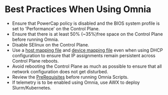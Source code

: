 # Best Practices When Using Omnia
* Ensure that PowerCap policy is disabled and the BIOS system profile is set to 'Performance' on the Control Plane.
* Ensure that there is at least 50% (~35%)free space on the Control Plane before running Omnia.
* Disable SElinux on the Control Plane.
* Use a [host mapping file](examples/host_mapping_file_os_provisioning.csv) and [device mapping file](examples/mapping_device_file.csv) even when using DHCP configuration to ensure that IP assignments remain persistent across Control Plane reboots.
* Avoid rebooting the Control Plane as much as possible to ensure that all network configuration does not get disturbed.
* Review the [PreRequisites](PreRequisites) before running Omnia Scripts.
* If telemetry is to be enabled using Omnia, use AWX to deploy Slurm/Kubernetes.
